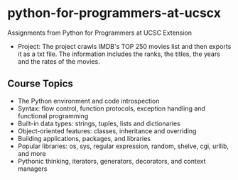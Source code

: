 # python-for-programmers-at-ucscx
Assignments from Python for Programmers at UCSC Extension
- Project: The project crawls IMDB's TOP 250 movies list and then exports it as a txt file. The information includes the ranks, the titles, the years and the rates of the movies.

## Course Topics
* The Python environment and code introspection
* Syntax: flow control, function protocols, exception handling and functional programming
* Built-in data types: strings, tuples, lists and dictionaries
* Object-oriented features: classes, inheritance and overriding
* Building applications, packages, and libraries
* Popular libraries: os, sys, regular expression, random, shelve, cgi, urllib, and more
* Pythonic thinking, iterators, generators, decorators, and context managers

